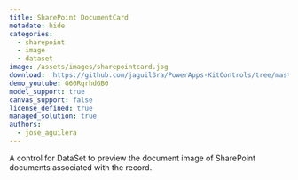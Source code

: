 ```yaml
---
title: SharePoint DocumentCard
metadate: hide
categories:
  - sharepoint
  - image
  - dataset
image: /assets/images/sharepointcard.jpg
download: 'https://github.com/jaguil3ra/PowerApps-KitControls/tree/master/src/DS_SharePointDataCard'
demo_youtube: G60RqrhdGB0
model_support: true
canvas_support: false
license_defined: true
managed_solution: true
authors:
  - jose_aguilera
---
```


A control for DataSet to preview the document image of SharePoint documents associated with the record.
